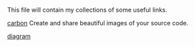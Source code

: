 This file will contain my collections of some useful links.

[carbon](https://carbon.now.sh/)
Create and share beautiful images of your source code.

[diagram](https://app.diagrams.net/)

